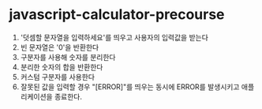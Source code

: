# javascript-calculator-precourse
1. '덧셈할 문자열을 입력하세요'를 띄우고 사용자의 입력값을 받는다
2. 빈 문자열은 '0'을 반환한다
3. 구분자를 사용해 숫자를 분리한다
4. 분리한 숫자의 합을 반환한다
5. 커스텀 구분자를 사용한다
6. 잘못된 값을 입력할 경우 "[ERROR]"를 띄우는 동시에 ERROR를 발생시키고 애플리케이션을 종료한다.